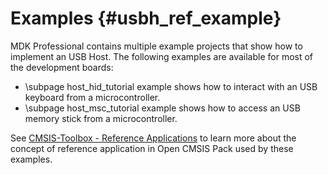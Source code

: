 # Examples {#usbh_ref_example}

MDK Professional contains multiple example projects that show how to implement an USB Host. The following examples are
available for most of the development boards:

- \subpage host_hid_tutorial example shows how to interact with an USB keyboard from a microcontroller.
- \subpage host_msc_tutorial example shows how to access an USB memory stick from a microcontroller.

See [CMSIS-Toolbox - Reference Applications](https://github.com/Open-CMSIS-Pack/cmsis-toolbox/blob/main/docs/ReferenceApplications.md) to learn more about the concept of reference application in Open CMSIS Pack used by these examples.